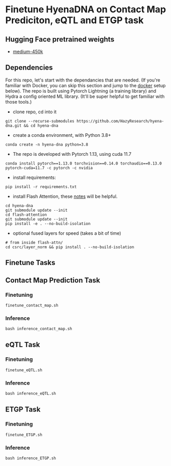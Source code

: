 # Finetune HyenaDNA on Contact Map Prediciton, eQTL and ETGP task

## Hugging Face pretrained weights
<a name="huggingface"></a>

- [medium-450k](https://huggingface.co/LongSafari/hyenadna-medium-450k-seqlen/tree/main)

## Dependencies
<a name="dependencies"></a>

For this repo, let's start with the dependancies that are needed. (If you're familiar with Docker, you can skip this section and jump to the [docker](#docker) setup below). The repo is built using Pytorch Lightning (a training library) and Hydra a config oriented ML library. (It'll be super helpful to get familiar with those tools.)

- clone repo, cd into it

```
git clone --recurse-submodules https://github.com/HazyResearch/hyena-dna.git && cd hyena-dna
```

- create a conda environment, with Python 3.8+

```
conda create -n hyena-dna python=3.8
```

- The repo is developed with Pytorch 1.13, using cuda 11.7

```
conda install pytorch==1.13.0 torchvision==0.14.0 torchaudio==0.13.0 pytorch-cuda=11.7 -c pytorch -c nvidia
```

- install requirements:
```
pip install -r requirements.txt
```
- install Flash Attention, these [notes](https://github.com/HazyResearch/safari#getting-started) will be helpful.
```
cd hyena-dna
git submodule update --init
cd flash-attention
git submodule update --init
pip install -e . --no-build-isolation
```
- optional fused layers for speed (takes a bit of time)
```
# from inside flash-attn/
cd csrc/layer_norm && pip install . --no-build-isolation
```

## Finetune Tasks

## Contact Map Prediction Task

### Finetuning

```
finetune_contact_map.sh
```

### Inference
```markdown
bash inference_contact_map.sh
```

## eQTL Task

### Finetuning

```
finetune_eQTL.sh
```

### Inference
```markdown
bash inference_eQTL.sh
```

## ETGP Task

### Finetuning

```
finetune_ETGP.sh
```

### Inference
```markdown
bash inference_ETGP.sh
```


